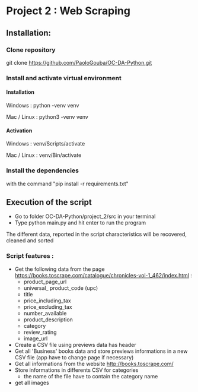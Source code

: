 # Project 2 : Web Scraping


## Installation:

### Clone repository 
git clone https://github.com/PaoloGouba/OC-DA-Python.git

### Install and activate virtual environment 
#### Installation
Windows :
python -venv venv

Mac / Linux :
python3 -venv venv

#### Activation
Windows : 
venv/Scripts/activate

Mac / Linux :
venv/Bin/activate


### Install the dependencies 
with the command "pip install -r requirements.txt"

## Execution of the script

- Go to folder OC-DA-Python/project_2/src in your terminal
- Type python main.py and hit enter to run the program

The different data, reported in the script characteristics will be recovered, cleaned and sorted



### Script features : 

- Get the following data from the page https://books.toscrape.com/catalogue/chronicles-vol-1_462/index.html : 
    - product_page_url
    - universal_ product_code (upc)
    - title
    - price_including_tax
    - price_excluding_tax
    - number_available
    - product_description
    - category
    - review_rating
    - image_url
- Create a CSV file using previews data has header
- Get all 'Business' books data and store previews informations in a new CSV file (app have to change page if necessary)
- Get all informations from the website http://books.toscrape.com/
- Store informations in differents CSV for categories 
    - the name of the file have to contain the category name
- get all images


